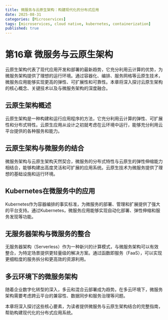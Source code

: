 ```yaml
---
title: 微服务与云原生架构：构建现代化的分布式应用
date: 2025-08-31
categories: [Microservices]
tags: [microservices, cloud native, kubernetes, containerization]
published: true
---
```


# 第16章 微服务与云原生架构

云原生架构代表了现代应用开发和部署的最新趋势，它充分利用云计算的优势，为微服务架构提供了理想的运行环境。通过容器化、编排、服务网格等云原生技术，微服务应用能够实现更高的弹性、可扩展性和可靠性。本章将深入探讨云原生架构的核心概念、关键技术以及与微服务架构的深度融合。

## 云原生架构概述

云原生架构是一种构建和运行应用程序的方法，它充分利用云计算的弹性、可扩展性和分布式特性。云原生应用从设计之初就考虑在云环境中运行，能够充分利用云平台提供的各种服务和能力。

## 云原生架构与微服务的结合

微服务架构与云原生架构天然契合，微服务的分布式特性与云原生的弹性伸缩能力相结合，能够构建出高度灵活和可扩展的应用系统。云原生技术为微服务提供了理想的基础设施和运行环境。

## Kubernetes在微服务中的应用

Kubernetes作为容器编排的事实标准，为微服务的部署、管理和扩展提供了强大的平台支持。通过Kubernetes，微服务应用能够实现自动化部署、弹性伸缩和服务发现等功能。

## 无服务器架构与微服务的整合

无服务器架构（Serverless）作为一种新兴的计算模式，与微服务架构可以有效整合，为特定场景提供更轻量级的解决方案。通过函数即服务（FaaS），可以实现更细粒度的服务拆分和更高效的资源利用。

## 多云环境下的微服务架构

随着企业数字化转型的深入，多云和混合云部署成为趋势。在多云环境下，微服务架构需要考虑跨云平台的兼容性、数据同步和服务治理等问题。

本章将深入探讨这些核心要素，为读者提供微服务与云原生架构结合的完整指南，帮助构建现代化的分布式应用系统。